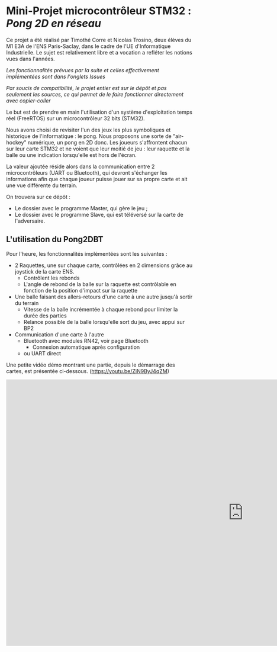 # Mini-Projet microcontrôleur STM32 : *Pong 2D en réseau*

Ce projet a été réalisé par Timothé Corre et Nicolas Trosino, deux élèves du M1 E3A de l'ENS Paris-Saclay, dans le cadre de l'UE d'Informatique Industrielle. Le sujet est relativement libre et a vocation a refléter les notions vues dans l'années.

*Les fonctionnalités prévues par la suite et celles effectivement implémentées sont dans l'onglets _Issues_*

*Par soucis de compatibilité, le projet entier est sur le dépôt et pas seulement les sources, ce qui permet de le faire fonctionner directement avec copier-coller*

Le but est de prendre en main l'utilisation d'un système d'exploitation temps réel (FreeRTOS) sur un microcontrôleur 32 bits (STM32).

Nous avons choisi de revisiter l'un des jeux les plus symboliques et historique de l'informatique : le pong. Nous proposons une sorte de "air-hockey" numérique, un pong en 2D donc. Les joueurs s'affrontent chacun sur leur carte STM32 et ne voient que leur moitié de jeu : leur raquette et la balle ou une indication lorsqu'elle est hors de l'écran.

La valeur ajoutée réside alors dans la communication entre 2 microcontrôleurs (UART ou Bluetooth), qui devront s'échanger les informations afin que chaque joueur puisse jouer sur sa propre carte et ait une vue différente du terrain.

On trouvera sur ce dépôt :
- Le dossier avec le programme Master, qui gère le jeu ;
- Le dossier avec le programme Slave, qui est téléversé sur la carte de l'adversaire.

## L'utilisation du Pong2DBT

Pour l'heure, les fonctionnalités implémentées sont les suivantes :

- 2 Raquettes, une sur chaque carte, contrôlées en 2 dimensions grâce au joystick de la carte ENS.
	- Contrôlent les rebonds
	- L'angle de rebond de la balle sur la raquette est contrôlable en fonction de la position d'impact sur la raquette
- Une balle faisant des allers-retours d'une carte à une autre jusqu'à sortir du terrain
	- Vitesse de la balle incrémentée à chaque rebond pour limiter la durée des parties
	- Relance possible de la balle lorsqu'elle sort du jeu, avec appui sur BP2
- Communication d'une carte à l'autre
	- Bluetooth avec modules RN42, voir page Bluetooth
		- Connexion automatique après configuration
	- ou UART direct
	
Une petite vidéo démo montrant une partie, depuis le démarrage des cartes, est présentée ci-dessous. (https://youtu.be/ZiN9ByJ4qZM)

<div class="video-wrapper">
  <iframe width="1280" height="720" src="https://youtu.be/ZiN9ByJ4qZM" frameborder="0" allowfullscreen></iframe>
</div>
